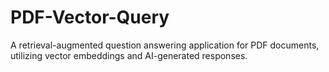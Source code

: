 # PDF-Vector-Query
A retrieval-augmented question answering application for PDF documents, utilizing vector embeddings and AI-generated responses.
